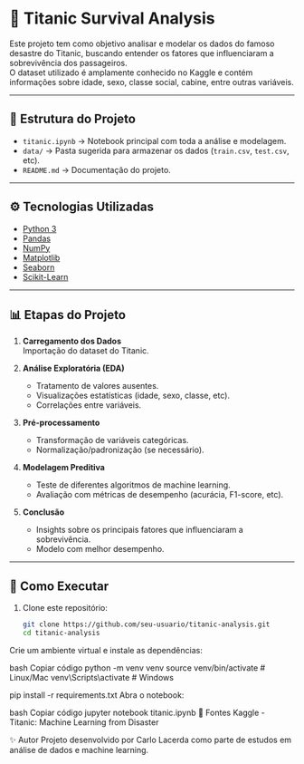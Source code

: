 # 🚢 Titanic Survival Analysis

Este projeto tem como objetivo analisar e modelar os dados do famoso desastre do Titanic, buscando entender os fatores que influenciaram a sobrevivência dos passageiros.  
O dataset utilizado é amplamente conhecido no Kaggle e contém informações sobre idade, sexo, classe social, cabine, entre outras variáveis.

---

## 📂 Estrutura do Projeto

- `titanic.ipynb` → Notebook principal com toda a análise e modelagem.
- `data/` → Pasta sugerida para armazenar os dados (`train.csv`, `test.csv`, etc).
- `README.md` → Documentação do projeto.

---

## ⚙️ Tecnologias Utilizadas

- [Python 3](https://www.python.org/)
- [Pandas](https://pandas.pydata.org/)
- [NumPy](https://numpy.org/)
- [Matplotlib](https://matplotlib.org/)
- [Seaborn](https://seaborn.pydata.org/)
- [Scikit-Learn](https://scikit-learn.org/)

---

## 📊 Etapas do Projeto

1. **Carregamento dos Dados**  
   Importação do dataset do Titanic.

2. **Análise Exploratória (EDA)**  
   - Tratamento de valores ausentes.  
   - Visualizações estatísticas (idade, sexo, classe, etc).  
   - Correlações entre variáveis.  

3. **Pré-processamento**  
   - Transformação de variáveis categóricas.  
   - Normalização/padronização (se necessário).  

4. **Modelagem Preditiva**  
   - Teste de diferentes algoritmos de machine learning.  
   - Avaliação com métricas de desempenho (acurácia, F1-score, etc).  

5. **Conclusão**  
   - Insights sobre os principais fatores que influenciaram a sobrevivência.  
   - Modelo com melhor desempenho.  

---

## 🚀 Como Executar

1. Clone este repositório:
   ```bash
   git clone https://github.com/seu-usuario/titanic-analysis.git
   cd titanic-analysis
Crie um ambiente virtual e instale as dependências:

bash
Copiar código
python -m venv venv
source venv/bin/activate   # Linux/Mac
venv\Scripts\activate      # Windows

pip install -r requirements.txt
Abra o notebook:

bash
Copiar código
jupyter notebook titanic.ipynb
📌 Fontes
Kaggle - Titanic: Machine Learning from Disaster

✨ Autor
Projeto desenvolvido por Carlo Lacerda como parte de estudos em análise de dados e machine learning.
